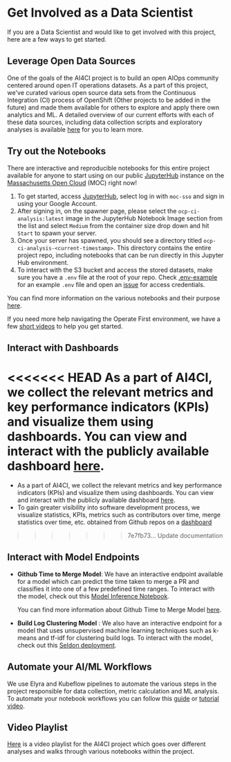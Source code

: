 # Get Involved as a Data Scientist

If you are a Data Scientist and would like to get involved with this project, here are a few ways to get started.

## Leverage Open Data Sources

One of the goals of the AI4CI project is to build an open AIOps community centered around open IT operations datasets. As a part of this project, we've curated various open source data sets from the Continuous Integration (CI) process of OpenShift (Other projects to be added in the future)  and made them available for others to explore and apply there own analytics and ML. A detailed overview of our current efforts with each of these data sources, including data collection scripts and exploratory analyses is available [here](content.md#data-engineering-metrics-and-kpis-for-ci) for you to learn more.

## Try out the Notebooks

There are interactive and reproducible notebooks for this entire project available for anyone to start using on our public [JupyterHub](https://jupyterhub-opf-jupyterhub.apps.smaug.na.operate-first.cloud) instance on the [Massachusetts Open Cloud](https://massopen.cloud/) (MOC) right now!

1. To get started, access [JupyterHub](https://jupyterhub-opf-jupyterhub.apps.smaug.na.operate-first.cloud), select log in with `moc-sso` and sign in using your Google Account.
2. After signing in, on the spawner page, please select the `ocp-ci-analysis:latest` image in the JupyterHub Notebook Image section from the list and select `Medium` from the container size drop down and hit `Start` to spawn your server.
3. Once your server has spawned, you should see a directory titled `ocp-ci-analysis-<current-timestamp>`. This directory contains the entire project repo, including notebooks that can be run directly in this Jupyter Hub environment.
4. To interact with the S3 bucket and access the stored datasets, make sure you have a `.env` file at the root of your repo. Check [.env-example](../.env-example) for an example `.env` file and open an [issue](https://github.com/aicoe-aiops/ocp-ci-analysis/issues) for access credentials.

You can find more information on the various notebooks and their purpose [here](content.md).

If you need more help navigating the Operate First environment, we have a few [short videos](https://www.youtube.com/playlist?list=PL8VBRDTElCWpneB4dBu4u1kHElZVWfAwW) to help you get started.

## Interact with Dashboards
<<<<<<< HEAD
As a part of AI4CI, we collect the relevant metrics and key performance indicators (KPIs) and visualize them using dashboards. You can view and interact with the publicly available dashboard [here](https://superset.apps.devconfus2021.aws.operate-first.cloud/superset/dashboard/ocp-ci-kpi-dashboard/).
=======

* As a part of AI4CI, we collect the relevant metrics and key performance indicators (KPIs) and visualize them using dashboards. You can view and interact with the publicly available dashboard [here](https://superset.operate-first.cloud/superset/dashboard/ai4ci/).
* To gain greater visibility into software development process, we visualize statistics, KPIs, metrics such as contributors over time, merge statistics over time, etc. obtained from Github repos on a [dashboard](https://superset.operate-first.cloud/superset/dashboard/9/)

>>>>>>> 7e7fb73... Update documentation

## Interact with Model Endpoints

* **Github Time to Merge Model**: We have an interactive endpoint available for a model which can predict the time taken to merge a PR and classifies it into one of a few predefined time ranges. To interact with the model, check out this [Model Inference Notebook](../notebooks/time-to-merge-prediction/model_inference.ipynb).

    You can find more information about Github Time to Merge Model [here](../notebooks/time-to-merge-prediction/README.md).

* **Build Log Clustering Model** : We also have an interactive endpoint for a model that uses unsupervised machine learning techniques such as k-means and tf-idf for clustering build logs. To interact with the model, check out this [Seldon deployment](../notebooks/data-sources/gcsweb-ci/build-logs/model_seldon.ipynb).

## Automate your AI/ML Workflows

We use Elyra and Kubeflow pipelines to automate the various steps in the project responsible for data collection, metric calculation and ML analysis. To automate your notebook workflows you can follow this [guide](automating-using-elyra.md) or [tutorial video](https://youtu.be/bh5WpKq3W7Y).

## Video Playlist

[Here](https://www.youtube.com/playlist?list=PL8VBRDTElCWoGwMhCp04rQFMcIhshv33U) is a video playlist for the AI4CI project which goes over different analyses and walks through various notebooks within the project.

